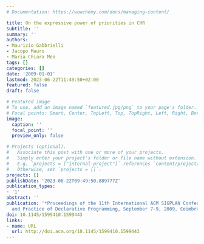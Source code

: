 ```yaml
---
# Documentation: https://wowchemy.com/docs/managing-content/

title: On the expressive power of priorities in CHR
subtitle: ''
summary: ''
authors:
- Maurizio Gabbrielli
- Jacopo Mauro
- Maria Chiara Meo
tags: []
categories: []
date: '2009-01-01'
lastmod: 2023-06-22T11:49:50+02:00
featured: false
draft: false

# Featured image
# To use, add an image named `featured.jpg/png` to your page's folder.
# Focal points: Smart, Center, TopLeft, Top, TopRight, Left, Right, BottomLeft, Bottom, BottomRight.
image:
  caption: ''
  focal_point: ''
  preview_only: false

# Projects (optional).
#   Associate this post with one or more of your projects.
#   Simply enter your project's folder or file name without extension.
#   E.g. `projects = ["internal-project"]` references `content/project/deep-learning/index.md`.
#   Otherwise, set `projects = []`.
projects: []
publishDate: '2023-06-22T09:49:50.889777Z'
publication_types:
- '1'
abstract: ''
publication: '*Proceedings of the 11th International ACM SIGPLAN Conference on Principles
  and Practice of Declarative Programming, September 7-9, 2009, Coimbra, Portugal*'
doi: 10.1145/1599410.1599443
links:
- name: URL
  url: http://doi.acm.org/10.1145/1599410.1599443
---
```

